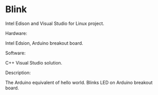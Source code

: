 # Blink

Intel Edison and Visual Studio for Linux project.

Hardware: 
   
   Intel Edsion, Arduino breakout board.


Software: 
   
   C++ Visual Studio solution.


Description: 
   
   The Arduino equivalent of hello world. Blinks LED on Arduino breakout board.

